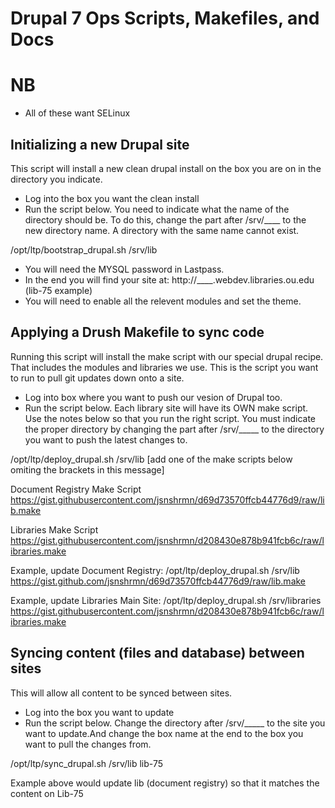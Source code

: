 # Drupal 7 Ops Scripts, Makefiles, and Docs

# NB
* All of these want SELinux

## Initializing a new Drupal site
 
This script will install a new clean drupal install on the box you are on in the directory you indicate.
- Log into the box you want the clean install
- Run the script below. You need to indicate what the name of the directory should be. To do this, change the part after /srv/____ to the new directory name. A directory with the same name cannot exist.
 
/opt/ltp/bootstrap_drupal.sh /srv/lib
 
- You will need the MYSQL password in Lastpass.
- In the end you will find your site at: http://____.webdev.libraries.ou.edu (lib-75 example)
- You will need to enable all the relevent modules and set the theme.

## Applying a Drush Makefile to sync code
 
Running this script will install the make script with our special drupal recipe. That includes the modules and libraries we use. This is the script you want to run to pull git updates down onto a site.
 - Log into box where you want to push our vesion of Drupal too.
 - Run the script below. Each library site will have its OWN make script. Use the notes below so that you run the right script. You must indicate the proper directory by changing the part after /srv/_____ to the directory you want to push the latest changes to.
 
 /opt/ltp/deploy_drupal.sh /srv/lib [add one of the make scripts below omiting the brackets in this message]
 
Document Registry Make Script 
https://gist.githubusercontent.com/jsnshrmn/d69d73570ffcb44776d9/raw/lib.make
 
Libraries Make Script
https://gist.githubusercontent.com/jsnshrmn/d208430e878b941fcb6c/raw/libraries.make
 
Example, update Document Registry:
/opt/ltp/deploy_drupal.sh /srv/lib https://gist.github.com/jsnshrmn/d69d73570ffcb44776d9/raw/lib.make
 
Example, update Libraries Main Site:
/opt/ltp/deploy_drupal.sh /srv/libraries https://gist.githubusercontent.com/jsnshrmn/d208430e878b941fcb6c/raw/libraries.make


## Syncing content (files and database) between sites
This will allow all content to be synced between sites.
- Log into the box you want to update
- Run the script below. Change the directory after /srv/_____ to the site you want to update.And change the box name at the end to the box you want to pull the changes from.
 
/opt/ltp/sync_drupal.sh /srv/lib lib-75
 
Example above would update lib (document registry) so that it matches the content on Lib-75 
